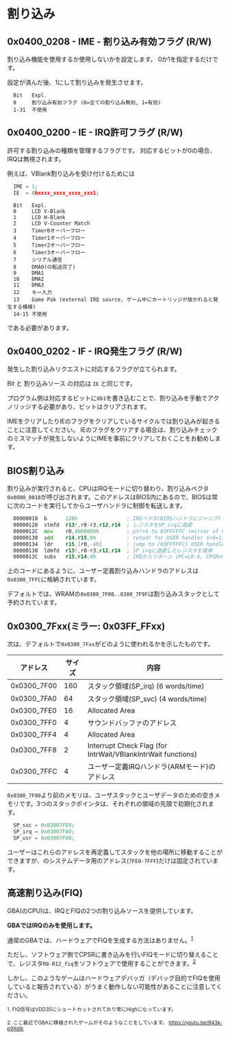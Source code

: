 # 割り込み

## 0x0400_0208 - IME - 割り込み有効フラグ (R/W)

割り込み機能を使用するか使用しないかを設定します。 0か1を指定するだけです。

設定が済んだ後、1にして割り込みを発生させます。

```
  Bit   Expl.
  0     割り込み有効フラグ (0=全ての割り込み無効, 1=有効)
  1-31  不使用
```

## 0x0400_0200 - IE - IRQ許可フラグ (R/W)

許可する割り込みの種類を管理するフラグです。 対応するビットが0の場合、IRQは無視されます。

例えば、VBlank割り込みを受け付けるためには

```cpp
  IME = 1;
  IE  = 0bxxxx_xxxx_xxxx_xxx1;
```

```
  Bit   Expl.
  0     LCD V-Blank                    
  1     LCD H-Blank
  2     LCD V-Counter Match
  3     Timer0オーバーフロー
  4     Timer1オーバーフロー
  5     Timer2オーバーフロー
  6     Timer3オーバーフロー
  7     シリアル通信
  8     DMA0(の転送完了)
  9     DMA1
  10    DMA2
  11    DMA3
  12    キー入力
  13    Game Pak (external IRQ source, ゲーム中にカートリッジが抜かれると発生する模様)
  14-15 不使用
```

である必要があります。

## 0x0400_0202 - IF - IRQ発生フラグ (R/W)

発生した割り込みリクエストに対応するフラグが立てられます。

Bit と 割り込みソース の対応は `IE` と同じです。

プログラム側は対応するビットに`0b1`を書き込むことで、割り込みを手動でアクノリッジする必要があり、ビットはクリアされます。

IMEをクリアしたりIEのフラグをクリアしているサイクルでは割り込みが起きることに注意してください。
IEのフラグをクリアする場合は、割り込みチェックのミスマッチが発生しないようにIMEを事前にクリアしておくことをお勧めします。

## BIOS割り込み

割り込みが実行されると、CPUはIRQモードに切り替わり、割り込みベクタ`0x0000_0018`が呼び出されます。このアドレスはBIOS内にあるので、BIOSは常に次のコードを実行してからユーザハンドラに制御を転送します。

```asm
  00000018  b      128h                ; IRQベクタ(BIOSハンドラにジャンプ)
  00000128  stmfd  r13!,r0-r3,r12,r14  ; レジスタをSP_irqに退避
  0000012C  mov    r0,4000000h         ; ptr+4 to 03FFFFFC (mirror of 03007FFC)
  00000130  add    r14,r15,0h          ; retadr for USER handler $+8=138h
  00000134  ldr    r15,[r0,-4h]        ; jump to [03FFFFFC] USER handler
  00000138  ldmfd  r13!,r0-r3,r12,r14  ; SP_irqに退避したレジスタを復帰
  0000013C  subs   r15,r14,4h          ; IRQからリターン (PC=LR-4, CPSR=SPSR)
```

上のコードにあるように、ユーザー定義割り込みハンドラのアドレスは`0x0300_7FFC`に格納されています。

デフォルトでは、WRAMの`0x0300_7F00..0300_7F9F`は割り込みスタックとして予約されています。

## 0x0300_7Fxx(ミラー: 0x03FF_FFxx)

次は、デフォルトで`0x0300_7Fxx`がどのように使われるかを示したものです。

アドレス | サイズ | 内容
---- | ---- | ---- 
0x0300_7F00 | 160 | スタック領域(SP_irq) (6 words/time)
0x0300_7FA0 | 64  | スタック領域(SP_svc) (4 words/time)
0x0300_7FE0 | 16  | Allocated Area
0x0300_7FF0 | 4   | サウンドバッファのアドレス
0x0300_7FF4 | 4   | Allocated Area
0x0300_7FF8 | 2   | Interrupt Check Flag (for IntrWait/VBlankIntrWait functions)
0x0300_7FFC | 4   | ユーザー定義IRQハンドラ(ARMモード)のアドレス

`0x0300_7F00`より前のメモリは、ユーザスタックとユーザデータのための空きメモリです。3つのスタックポインタは、それぞれの領域の先頭で初期化されます。

```cpp
  SP_svc = 0x03007FE0;
  SP_irq = 0x03007FA0;
  SP_usr = 0x03007F00;
```

ユーザーはこれらのアドレスを再定義してスタックを他の場所に移動することができますが、のシステムデータ用のアドレス(`7FE0-7FFF`)だけは固定されています。

## 高速割り込み(FIQ)

GBA(のCPU)は、IRQとFIQの2つの割り込みソースを提供しています。

**GBAではIRQのみを使用します。** 

通常のGBAでは、ハードウェアでFIQを生成する方法はありません。<sup>[1](#fiq)</sup>

ただし、ソフトウェア側でCPSRに書き込みを行いFIQモードに切り替えることで、レジスタ`R8-R12_fiq`をソフトウェアで使用することができます。<sup>[2](#doom)</sup>

しかし、このようなゲームはハードウェアデバッガ（デバッグ目的でFIQを使用していると報告されている）がうまく動作しない可能性があることに注意してください。

<sup id="fiq">1. FIQ信号はVDD35にショートカットされており常にHighになっています。</sup>

<sup id="doom">2. ここ最近でGBAに移植されたゲームがそのようなことをしています。 https://youtu.be/R43k-p9XdIk</sup>
